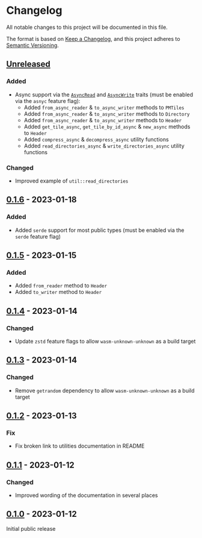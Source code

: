 # Changelog

All notable changes to this project will be documented in this file.

The format is based on [Keep a Changelog](https://keepachangelog.com/en/1.0.0/),
and this project adheres to [Semantic Versioning](https://semver.org/spec/v2.0.0.html).

## [Unreleased]

### Added

- Async support via the [`AsyncRead`](https://docs.rs/futures/latest/futures/io/trait.AsyncRead.html) and [`AsyncWrite`](https://docs.rs/futures/latest/futures/io/trait.AsyncWrite.html) traits (must be enabled via the `asnyc` feature flag):
  - Added `from_async_reader` & `to_async_writer` methods to `PMTiles`
  - Added `from_async_reader` & `to_async_writer` methods to `Directory`
  - Added `from_async_reader` & `to_async_writer` methods to `Header`
  - Added `get_tile_async`, `get_tile_by_id_async` & `new_async` methods to `Header`
  - Added `compress_async` & `decompress_async` utility functions
  - Added `read_directories_async` & `write_directories_async` utility functions

### Changed
- Improved example of `util::read_directories`

## [0.1.6] - 2023-01-18

### Added 
- Added `serde` support for most public types (must be enabled via the `serde` feature flag)


## [0.1.5] - 2023-01-15

### Added 
- Added `from_reader` method to `Header`
- Added `to_writer` method to `Header`

## [0.1.4] - 2023-01-14

### Changed 
- Update `zstd` feature flags to allow `wasm-unknown-unknown` as a build target

## [0.1.3] - 2023-01-14

### Changed 
- Remove `getrandom` dependency to allow `wasm-unknown-unknown` as a build target

## [0.1.2] - 2023-01-13

### Fix 
- Fix broken link to utilities documentation in README

## [0.1.1] - 2023-01-12

### Changed 
- Improved wording of the documentation in several places

## [0.1.0] - 2023-01-12

Initial public release

[unreleased]: https://github.com/arma-place/pmtiles-rs/compare/0.1.6...HEAD
[0.1.6]: https://github.com/arma-place/pmtiles-rs/compare/0.1.5...0.1.6
[0.1.5]: https://github.com/arma-place/pmtiles-rs/compare/0.1.4...0.1.5
[0.1.4]: https://github.com/arma-place/pmtiles-rs/compare/0.1.3...0.1.4
[0.1.3]: https://github.com/arma-place/pmtiles-rs/compare/0.1.2...0.1.3
[0.1.2]: https://github.com/arma-place/pmtiles-rs/compare/0.1.1...0.1.2
[0.1.1]: https://github.com/arma-place/pmtiles-rs/compare/0.1.0...0.1.1
[0.1.0]: https://github.com/arma-place/pmtiles-rs/releases/tag/0.1.0
